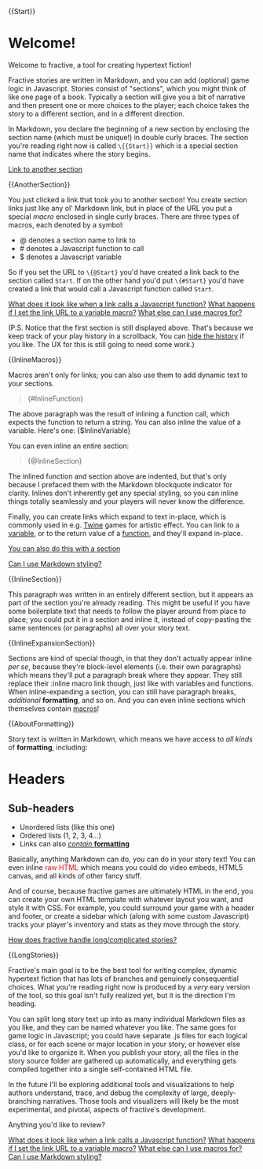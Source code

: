 {{Start}}

# Welcome!

Welcome to fractive, a tool for creating hypertext fiction!

Fractive stories are written in Markdown, and you can add (optional) game logic in Javascript. Stories consist of "sections", which you might think of like one page of a book. Typically a section will give you a bit of narrative and then present one or more choices to the player; each choice takes the story to a different section, and in a different direction.

In Markdown, you declare the beginning of a new section by enclosing the section name (which must be unique!) in double curly braces. The section you're reading right now is called `\{{Start}}` which is a special section name that indicates where the story begins.

[Link to another section]({@AnotherSection})

{{AnotherSection}}

You just clicked a link that took you to another section! You create section links just like any ol' Markdown link, but in place of the URL you put a special _macro_ enclosed in single curly braces. There are three types of macros, each denoted by a symbol:

- @ denotes a section name to link to
- \# denotes a Javascript function to call
- $ denotes a Javascript variable

So if you set the URL to `\{@Start}` you'd have created a link back to the section called `Start`. If on the other hand you'd put `\{#Start}` you'd have created a link that would call a Javascript function called `Start`.

[What does it look like when a link calls a Javascript function?]({#FunctionLink})
[What happens if I set the link URL to a variable macro?]({#VariableLink})
[What else can I use macros for?]({@InlineMacros})

(P.S. Notice that the first section is still displayed above. That's because we keep track of your play history in a scrollback. You can [hide the history]({#HideHistory}) if you like. The UX for this is still going to need some work.)

{{InlineMacros}}

Macros aren't only for links; you can also use them to add dynamic text to your sections.

>{#InlineFunction}

The above paragraph was the result of inlining a function call, which expects the function to return a string. You can also inline the value of a variable. Here's one: {$InlineVariable}

You can even inline an entire section:

>{@InlineSection}

The inlined function and section above are indented, but that's only because I prefaced them with the Markdown blockquote indicator for clarity. Inlines don't inherently get any special styling, so you can inline things totally seamlessly and your players will never know the difference.

Finally, you can create links which expand to text in-place, which is commonly used in e.g. [Twine](https://twinery.org/2/) games for artistic effect. You can link to a [variable]({$InlineExpansionVariable:inline}), or to the return value of a [function]({#InlineExpansionFunction:inline}), and they'll expand in-place.

[You can also do this with a section]({@InlineExpansionSection:inline})

[Can I use Markdown styling?]({@AboutFormatting})

{{InlineSection}}

This paragraph was written in an entirely different section, but it appears as part of the section you're already reading. This might be useful if you have some boilerplate text that needs to follow the player around from place to place; you could put it in a section and inline it, instead of copy-pasting the same sentences (or paragraphs) all over your story text.

{{InlineExpansionSection}}

Sections are kind of special though, in that they don't actually appear inline _per se_, because they're block-level elements (i.e. their own paragraphs) which means they'll put a paragraph break where they appear. They still replace their :inline macro link though, just like with variables and functions. When inline-expanding a section, you can still have paragraph breaks, *additional* **formatting**, and so on. And you can even inline sections which themselves contain [macros]({#RaiseAlert})!

{{AboutFormatting}}

Story text is written in Markdown, which means we have access to *all kinds* of **formatting**, including:

# Headers

## Sub-headers

- Unordered lists (like this one)
- Ordered lists (1, 2, 3, 4...)
- Links can also [*contain* **formatting**]({#RaiseAlert})

Basically, anything Markdown can do, you can do in your story text! You can even inline <span style="color:#ff0000">raw HTML</span> which means you could do video embeds, HTML5 canvas, and all kinds of other fancy stuff.

And of course, because fractive games are ultimately HTML in the end, you can create your own HTML template with whatever layout you want, and style it with CSS. For example, you could surround your game with a header and footer, or create a sidebar which (along with some custom Javascript) tracks your player's inventory and stats as they move through the story.

[How does fractive handle long/complicated stories?]({@LongStories})

{{LongStories}}

Fractive's main goal is to be the best tool for writing complex, dynamic hypertext fiction that has lots of branches and genuinely consequential choices. What you're reading right now is produced by a _very_ eary version of the tool, so this goal isn't fully realized yet, but it is the direction I'm heading.

You can split long story text up into as many individual Markdown files as you like, and they can be named whatever you like. The same goes for game logic in Javascript; you could have separate .js files for each logical class, or for each scene or major location in your story, or however else you'd like to organize it. When you publish your story, all the files in the story source folder are gathered up automatically, and everything gets compiled together into a single self-contained HTML file.

In the future I'll be exploring additional tools and visualizations to help authors understand, trace, and debug the complexity of large, deeply-branching narratives. Those tools and visualizers will likely be the most experimental, and pivotal, aspects of fractive's development.

Anything you'd like to review?

[What does it look like when a link calls a Javascript function?]({#FunctionLink})
[What happens if I set the link URL to a variable macro?]({#VariableLink})
[What else can I use macros for?]({@InlineMacros})
[Can I use Markdown styling?]({@AboutFormatting})
